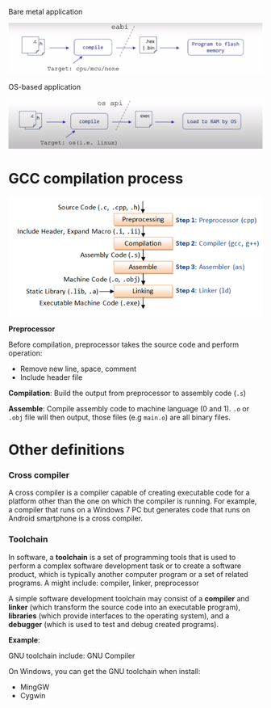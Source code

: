 Bare metal application

![](../Environment/Images/bare_mental_application.PNG)

OS-based application

![](../Environment/Images/os_based_application.PNG)

# GCC compilation process

![](../Environment/Images/gcc_compilation_process.png)

**Preprocessor**

Before compilation, preprocessor takes the source code and perform operation:
* Remove new line, space, comment
* Include header file

**Compilation**: Build the output from preprocessor to assembly code (``.s``)

**Assemble**: Compile assembly code to machine language (0 and 1). ``.o`` or ``.obj`` file will then output, those files (e.g ``main.o``) are all binary files.

# Other definitions

### Cross compiler

A cross compiler is a compiler capable of creating executable code for a platform other than the one on which the compiler is running. For example, a compiler that runs on a Windows 7 PC but generates code that runs on Android smartphone is a cross compiler.

### Toolchain

In software, a **toolchain** is a set of programming tools that is used to perform a complex software development task or to create a software product, which is typically another computer program or a set of related programs. A might include: compiler, linker, preprocessor

A simple software development toolchain may consist of a **compiler** and **linker** (which transform the source code into an executable program), **libraries** (which provide interfaces to the operating system), and a **debugger** (which is used to test and debug created programs).

**Example**:

GNU toolchain include: GNU Compiler

On Windows, you can get the GNU toolchain when install:
* MingGW
* Cygwin
